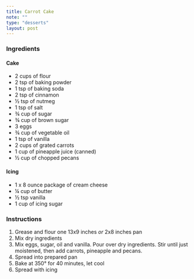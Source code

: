 ```yaml
---
title: Carrot Cake
note: ""
type: "desserts"
layout: post
---
```


### Ingredients

#### Cake

- 2 cups of flour
- 2 tsp of baking powder
- 1 tsp of baking soda
- 2 tsp of cinnamon
- &frac12; tsp of nutmeg
- 1 tsp of salt
- &#xBE; cup of sugar
- &#xBE; cup of brown sugar
- 3 eggs
- &#xBE; cup of vegetable oil
- 1 tsp of vanilla
- 2 cups of grated carrots
- 1 cup of pineapple juice (canned)
- &frac12; cup of chopped pecans

#### Icing

- 1 x 8 ounce package of cream cheese
- &frac14; cup of butter
- &frac12; tsp vanilla
- 1 cup of icing sugar

### Instructions

1. Grease and flour one 13x9 inches *or* 2x8 inches pan
2. Mix dry ingredients
3. Mix eggs, sugar, oil and vanilla. Pour over dry ingredients. Stir until just moistened, then add carrots, pineapple and pecans.
4. Spread into prepared pan
5. Bake at 350&deg; for 40 minutes, let cool
6. Spread with icing